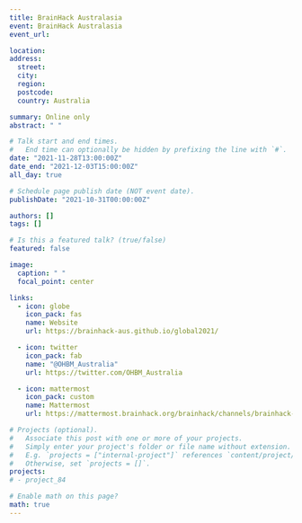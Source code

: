 ```yaml
---
title: BrainHack Australasia
event: BrainHack Australasia
event_url:

location:
address:
  street:
  city:
  region:
  postcode:
  country: Australia

summary: Online only
abstract: " "

# Talk start and end times.
#   End time can optionally be hidden by prefixing the line with `#`.
date: "2021-11-28T13:00:00Z"
date_end: "2021-12-03T15:00:00Z"
all_day: true

# Schedule page publish date (NOT event date).
publishDate: "2021-10-31T00:00:00Z"

authors: []
tags: []

# Is this a featured talk? (true/false)
featured: false

image:
  caption: " "
  focal_point: center

links:
  - icon: globe
    icon_pack: fas
    name: Website
    url: https://brainhack-aus.github.io/global2021/

  - icon: twitter
    icon_pack: fab
    name: "@OHBM_Australia"
    url: https://twitter.com/OHBM_Australia

  - icon: mattermost
    icon_pack: custom
    name: Mattermost
    url: https://mattermost.brainhack.org/brainhack/channels/brainhack-australasia

# Projects (optional).
#   Associate this post with one or more of your projects.
#   Simply enter your project's folder or file name without extension.
#   E.g. `projects = ["internal-project"]` references `content/project/deep-learning/index.md`.
#   Otherwise, set `projects = []`.
projects:
# - project_84

# Enable math on this page?
math: true
---
```

